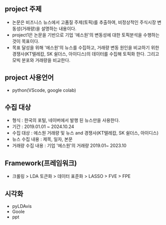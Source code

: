 ## project 주제
- 논문은 비즈니스 뉴스에서 고품질 주제(토픽)를 추출하여, 비정상적인 주식시장 변동성(거래량)을 설명하는 내용이다.
- project1은 논문을 기반으로 기업 '에스원'의 변동성에 대한 토픽분석을 수행하는 것이 목표이다.
- 목표 달성을 위해 '에스원'의 뉴스를 수집하고, 거래량 변동 원인을 비교하기 위한 경쟁사(KT텔레캅, SK 쉴더스, 아이디스)의 데이터를 수집해 토픽화 한다. 그리고 모빅 분포와 거래량을 비교한다.
## project 사용언어 
- python(VScode, google colab)
## 수집 대상
- 형식 : 한국의 포털, 네이버에서 발행 된 뉴스만을 사용한다.
- 기간 : 2019.01.01 ~ 2024.10.24
- 수집 대상 : 에스원 거래량 및 뉴스 and 경쟁사(KT텔레캅, SK 쉴더스, 아이디스)
- 뉴스 수집 내용 : 제목, 일자, 본문
- 거래량 수집 내용 : 기업 '에스원'의 거래량 2019.01~ 2023.10
## Framework(프레임워크)
- 크롤링 > LDA 토큰화 > 데이터 표준화 > LASSO > FVE > FPE
## 시각화
- pyLDAvis
- Goole
- ppt
